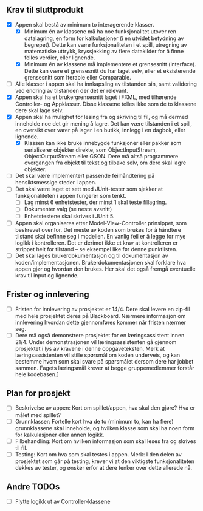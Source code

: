 ## Krav til sluttprodukt
- [x] Appen skal bestå av minimum to interagerende klasser. 
  - [x] Minimum én av klassene må ha noe funksjonalitet utover ren datalagring, en
    form for kalkulasjoner (i en utvidet betydning av begrepet). Dette kan være
    funksjonaliteten i et spill, utregning av matematiske uttrykk, kryssjekking av
    flere datakilder for å finne felles verdier, eller lignende.
  - [x] Minimum én av klassene må implementere et grensesnitt (interface). Dette
    kan være et grensesnitt du har laget selv, eller et eksisterende grensesnitt
    som Iterable eller Comparable.
- [ ] Alle klasser i appen skal ha innkapsling av tilstanden sin, samt validering ved
  endring av tilstanden der det er relevant.
- [x] Appen skal ha et brukergrensesnitt laget i FXML, med tilhørende Controller- og Appklasser. Disse klassene telles ikke som de to klassene dere skal lage selv. 
- [x] Appen skal ha mulighet for lesing fra og skriving til fil, og må dermed inneholde noe
  det gir mening å lagre. Det kan være tilstanden i et spill, en oversikt over varer på
  lager i en butikk, innlegg i en dagbok, eller lignende.
  - [x] Klassen kan ikke bruke innebygde funksjoner eller pakker som serialiserer objekter
    direkte, som ObjectInputStream, ObjectOutputStream eller GSON. Dere må altså
    programmere overgangen fra objekt til tekst og tilbake selv, om dere skal lagre
    objekter.
- [ ] Det skal være implementert passende feilhåndtering på hensiktsmessige steder i
  appen. 
- [ ] Det skal være laget et sett med JUnit-tester som sjekker at funksjonaliteten i appen
  fungerer som tenkt.
  - [ ] Lag minst 6 enhetstester, der minst 1 skal teste fillagring.
  - [ ] Dokumenter valg (se neste avsnitt)
  - [ ] Enhetstestene skal skrives i JUnit 5.
- [ ] Appen skal organiseres etter Model-View-Controller prinsippet, som beskrevet
  ovenfor. Det meste av koden som brukes for å håndtere tilstand skal befinne seg i
  modellen. En vanlig feil er å legge for mye logikk i kontrolleren. Det er derimot ikke
  et krav at kontrolleren er strippet helt for tilstand – se eksempel like før denne
  punktlisten.
- [ ] Det skal lages brukerdokumentasjon og til dokumentasjon av koden/implementasjonen.
  Brukerdokumentasjonen skal forklare hva appen gjør og hvordan den brukes.
  Her skal det også fremgå eventuelle krav til input og lignende.

## Frister og innlevering

- [ ] Fristen for innlevering av prosjektet er 14/4. Dere skal levere en zip-fil med hele prosjektet
  deres på Blackboard. Nærmere informasjon om innlevering hvordan dette gjennomføres
  kommer når fristen nærmer seg.
- [ ] Dere må også demonstrere prosjektet for en læringsassistent innen 21/4. Under
  demonstrasjonen vil læringsassistenten gå gjennom prosjektet i lys av kravene i denne
  oppgaveteksten. Merk at læringsassistenten vil stille spørsmål om koden underveis, og kan
  bestemme hvem som skal svare på spørsmålet dersom dere har jobbet sammen. Fagets
  læringsmål krever at begge gruppemedlemmer forstår hele kodebasen.]

## Plan for prosjekt
- [ ] Beskrivelse av appen: Kort om spillet/appen, hva skal den gjøre? Hva er målet med 
spillet?
- [ ] Grunnklasser: Fortelle kort hva de to (minimum to, kan ha flere) grunnklassene skal 
inneholde, og hvilken klasse som skal ha noen form for kalkulasjoner eller annen 
logikk.
- [ ] Filbehandling: Kort om hvilken informasjon som skal leses fra og skrives til fil. 
- [ ] Testing: Kort om hva som skal testes i appen. Merk: I den delen av prosjektet som 
går på testing, krever vi at den viktigste funksjonaliteten dekkes av tester, og ønsker 
erfor at dere tenker over dette allerede nå.

## Andre TODOs

- [ ] Flytte logikk ut av Controller-klassene
